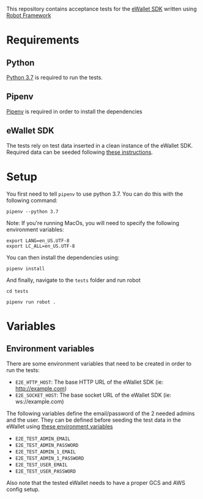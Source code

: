 This repository contains acceptance tests for the [eWallet SDK](https://github.com/omisego/ewallet) written using [Robot Framework](http://robotframework.org/)

# Requirements

## Python

[Python 3.7](https://www.python.org/downloads/) is required to run the tests.

## Pipenv

[Pipenv](https://github.com/pypa/pipenv) is required in order to install the dependencies

## eWallet SDK

The tests rely on test data inserted in a clean instance of the eWallet SDK. Required data can be seeded following [these instructions](https://github.com/omisego/ewallet/blob/master/docs/tests/e2e.md).

# Setup

You first need to tell `pipenv` to use python 3.7. You can do this with the following command:

`pipenv --python 3.7`

Note: If you're running MacOs, you will need to specify the following environment variables:

```
export LANG=en_US.UTF-8
export LC_ALL=en_US.UTF-8
```

You can then install the dependencies using:

`pipenv install`

And finally, navigate to the `tests` folder and run robot

`cd tests`

`pipenv run robot .`

# Variables

## Environment variables

There are some environment variables that need to be created in order to run the tests:

-   `E2E_HTTP_HOST`: The base HTTP URL of the eWallet SDK (ie: http://example.com)
-   `E2E_SOCKET_HOST`: The base socket URL of the eWallet SDK (ie: ws://example.com)

The following variables define the email/password of the 2 needed admins and the user. They can be defined before seeding the test data in the eWallet using [these environment variables](https://github.com/omisego/ewallet/blob/master/docs/setup/env.md#e2e-tests)

-   `E2E_TEST_ADMIN_EMAIL`
-   `E2E_TEST_ADMIN_PASSWORD`
-   `E2E_TEST_ADMIN_1_EMAIL`
-   `E2E_TEST_ADMIN_1_PASSWORD`
-   `E2E_TEST_USER_EMAIL`
-   `E2E_TEST_USER_PASSWORD`

Also note that the tested eWallet needs to have a proper GCS and AWS config setup.
